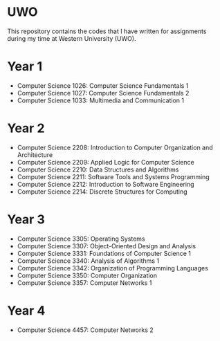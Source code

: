 # UWO
This repository contains the codes that I have written for assignments during my time at Western University (UWO).

# Year 1

- Computer Science 1026: Computer Science Fundamentals 1
- Computer Science 1027: Computer Science Fundamentals 2
- Computer Science 1033: Multimedia and Communication 1

# Year 2

- Computer Science 2208: Introduction to Computer Organization and Architecture
- Computer Science 2209: Applied Logic for Computer Science
- Computer Science 2210: Data Structures and Algorithms
- Computer Science 2211: Software Tools and Systems Programming
- Computer Science 2212: Introduction to Software Engineering
- Computer Science 2214: Discrete Structures for Computing

# Year 3

- Computer Science 3305: Operating Systems
- Computer Science 3307: Object-Oriented Design and Analysis
- Computer Science 3331: Foundations of Computer Science 1
- Computer Science 3340: Analysis of Algorithms 1
- Computer Science 3342: Organization of Programming Languages
- Computer Science 3350: Computer Organization
- Computer Science 3357: Computer Networks 1

# Year 4

- Computer Science 4457: Computer Networks 2

